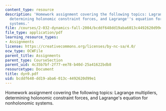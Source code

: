 ```yaml
---
content_type: resource
description: 'Homework assignment covering the following topics: Lagrange multipliers,
  determining holonomic constraint forces, and Lagrange''s equation for nonholonomic
  systems.'
file: /courses/2-032-dynamics-fall-2004/bcddf648dd19aba6013c4492620d99e1_dyn9.pdf
file_type: application/pdf
learning_resource_types:
- Assignments
license: https://creativecommons.org/licenses/by-nc-sa/4.0/
ocw_type: OCWFile
parent_title: Assignments
parent_type: CourseSection
parent_uid: 4c35b7bf-2f77-ee78-b40d-25a41622bdb8
resourcetype: Document
title: dyn9.pdf
uid: bcddf648-dd19-aba6-013c-4492620d99e1
---
```

Homework assignment covering the following topics: Lagrange multipliers, determining holonomic constraint forces, and Lagrange's equation for nonholonomic systems.